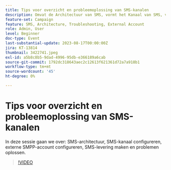 ```yaml
---
title: Tips voor overzicht en probleemoplossing van SMS-kanalen
description: Omvat de Architectuur van SMS, vormt het Kanaal van SMS, vormt de Externe Rekening SMPP, creeert de Levering van SMS, en het Oplossen van problemen.
feature-set: Campaign
feature: SMS, Architecture, Troubleshooting, External Account
role: Admin, User
level: Beginner
doc-type: Event
last-substantial-update: 2023-08-17T00:00:00Z
jira: KT-13814
thumbnail: 3422741.jpeg
exl-id: a5b8c8b5-9dad-4996-95db-e366189a6cab
source-git-commit: 1792dc318643aec2c12613f621361d72a7a918b1
workflow-type: tm+mt
source-wordcount: '45'
ht-degree: 0%

---
```


# Tips voor overzicht en probleemoplossing van SMS-kanalen

In deze sessie gaan we over: SMS-architectuur, SMS-kanaal configureren, externe SMPP-account configureren, SMS-levering maken en problemen oplossen.

>[!VIDEO](https://video.tv.adobe.com/v/3422741/?learn=on)
